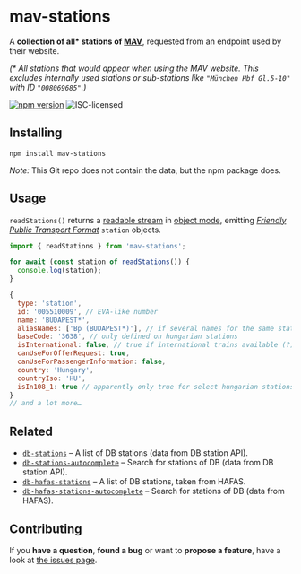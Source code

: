 # mav-stations

A **collection of all\* stations of [MAV](https:/https://jegy.mav.hu/)**, requested from an endpoint used by their website.

_(\* All stations that would appear when using the MAV website. This excludes internally used stations or sub-stations like `"München Hbf Gl.5-10"` with ID `"008069685"`.)_

[![npm version](https://img.shields.io/npm/v/mav-stations.svg)](https://www.npmjs.com/package/mav-stations)
![ISC-licensed](https://img.shields.io/github/license/martinlangbecker/mav-stations.svg)

## Installing

```shell
npm install mav-stations
```

_Note:_ This Git repo does not contain the data, but the npm package does.

## Usage

`readStations()` returns a [readable stream](https://nodejs.org/api/stream.html#readable-streams) in [object mode](https://nodejs.org/api/stream.html#object-mode), emitting [_Friendly Public Transport Format_](https://github.com/public-transport/friendly-public-transport-format) `station` objects.

```js
import { readStations } from 'mav-stations';

for await (const station of readStations()) {
  console.log(station);
}
```

```js
{
  type: 'station',
  id: '005510009', // EVA-like number
  name: 'BUDAPEST*',
  aliasNames: ['Bp (BUDAPEST*)'], // if several names for the same station exist
  baseCode: '3638', // only defined on hungarian stations
  isInternational: false, // true if international trains available (?)
  canUseForOfferRequest: true,
  canUseForPassengerInformation: false,
  country: 'Hungary',
  countryIso: 'HU',
  isIn108_1: true // apparently only true for select hungarian stations
}
// and a lot more…
```

## Related

<!-- - [`mav-stations-autocomplete`](https://github.com/martinlangbecker/mav-stations-autocomplete#mav-stations-autocomplete) – Search for stations of MAV (data from MAV station API). -->

- [`db-stations`](https://github.com/derhuerst/db-stations#db-stations) – A list of DB stations (data from DB station API).
- [`db-stations-autocomplete`](https://github.com/derhuerst/db-stations-autocomplete#db-stations-autocomplete) – Search for stations of DB (data from DB station API).
- [`db-hafas-stations`](https://github.com/derhuerst/db-hafas-stations#db-hafas-stations) – A list of DB stations, taken from HAFAS.
- [`db-hafas-stations-autocomplete`](https://github.com/derhuerst/db-hafas-stations-autocomplete#db-stations-autocomplete) – Search for stations of DB (data from HAFAS).

## Contributing

If you **have a question**, **found a bug** or want to **propose a feature**, have a look at [the issues page](https://github.com/martinlangbecker/mav-stations/issues).
